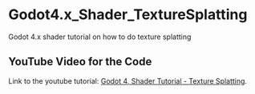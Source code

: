 # Godot4.x_Shader_TextureSplatting
Godot 4.x shader tutorial on how to do texture splatting

## YouTube Video for the Code
Link to the youtube tutorial: [Godot 4, Shader Tutorial  - Texture Splatting](https://youtu.be/0OIdrvR0X9o).




